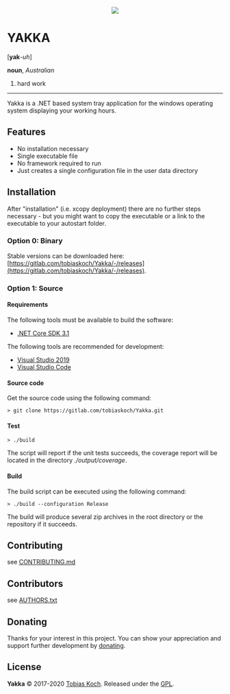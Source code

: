 <p align="center">
  <img src="https://gitlab.com/tobiaskoch/Yakka/raw/master/assets/Yakka-256.png">
</p>

# YAKKA

[**yak**-*uh*]

**noun**, *Australian*
1. hard work

---
Yakka is a .NET based system tray application for the windows operating system displaying your working hours.

## Features
* No installation necessary
* Single executable file
* No framework required to run
* Just creates a single configuration file in the user data directory

## Installation
After "installation" (i.e. xcopy deployment) there are no further steps necessary - but you might want to copy the executable or a link to the executable to your autostart folder.

### Option 0: Binary
Stable versions can be downloaded here: [https://gitlab.com/tobiaskoch/Yakka/-/releases](https://gitlab.com/tobiaskoch/Yakka/-/releases).

### Option 1: Source
#### Requirements
The following tools must be available to build the software:

* [.NET Core SDK 3.1](https://dotnet.microsoft.com/download)

The following tools are recommended for development:

* [Visual Studio 2019](https://visualstudio.microsoft.com/vs/)
* [Visual Studio Code](https://code.visualstudio.com/)

#### Source code
Get the source code using the following command:

    > git clone https://gitlab.com/tobiaskoch/Yakka.git

#### Test
    > ./build

The script will report if the unit tests succeeds, the coverage report will be located in the directory *./output/coverage*.

#### Build
The build script can be executed using the following command:

    > ./build --configuration Release

The build will produce several zip archives in the root directory or the repository if it succeeds.

## Contributing
see [CONTRIBUTING.md](https://gitlab.com/tobiaskoch/Yakka/blob/master/CONTRIBUTING.md)

## Contributors
see [AUTHORS.txt](https://gitlab.com/tobiaskoch/Yakka/blob/master/AUTHORS.txt)

## Donating
Thanks for your interest in this project. You can show your appreciation and support further development by [donating](https://www.tk-software.de/donate).

## License
**Yakka** © 2017-2020  [Tobias Koch](https://www.tk-software.de). Released under the [GPL](https://gitlab.com/tobiaskoch/Yakka/blob/master/LICENSE.md).